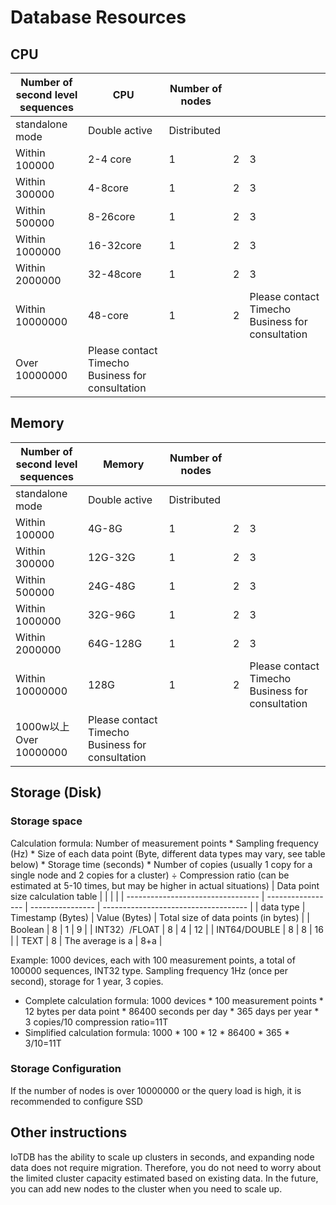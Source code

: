 <!--

    Licensed to the Apache Software Foundation (ASF) under one
    or more contributor license agreements.  See the NOTICE file
    distributed with this work for additional information
    regarding copyright ownership.  The ASF licenses this file
    to you under the Apache License, Version 2.0 (the
    "License"); you may not use this file except in compliance
    with the License.  You may obtain a copy of the License at
    
        http://www.apache.org/licenses/LICENSE-2.0
    
    Unless required by applicable law or agreed to in writing,
    software distributed under the License is distributed on an
    "AS IS" BASIS, WITHOUT WARRANTIES OR CONDITIONS OF ANY
    KIND, either express or implied.  See the License for the
    specific language governing permissions and limitations
    under the License.

-->
# Database Resources
## CPU
| Number of second level sequences | CPU                                              | Number of nodes |      |                                                  |
| -------------------------------- | ------------------------------------------------ | --------------- | ---- | ------------------------------------------------ |
| standalone mode                  | Double active                                    | Distributed     |      |                                                  |
| Within 100000                    | 2-4 core                                         | 1               | 2    | 3                                                |
| Within 300000                    | 4-8core                                          | 1               | 2    | 3                                                |
| Within 500000                    | 8-26core                                         | 1               | 2    | 3                                                |
| Within 1000000                   | 16-32core                                        | 1               | 2    | 3                                                |
| Within 2000000                   | 32-48core                                        | 1               | 2    | 3                                                |
| Within 10000000                  | 48-core                                          | 1               | 2    | Please contact Timecho Business for consultation |
| Over 10000000                    | Please contact Timecho Business for consultation |                 |      |                                                  |
## Memory 
| Number of second level sequences | Memory                                           | Number of nodes |      |                                                  |
| -------------------------------- | ------------------------------------------------ | --------------- | ---- | ------------------------------------------------ |
| standalone mode                  | Double active                                    | Distributed     |      |                                                  |
| Within 100000                    | 4G-8G                                            | 1               | 2    | 3                                                |
| Within 300000                    | 12G-32G                                          | 1               | 2    | 3                                                |
| Within 500000                    | 24G-48G                                          | 1               | 2    | 3                                                |
| Within 1000000                   | 32G-96G                                          | 1               | 2    | 3                                                |
| Within 2000000                   | 64G-128G                                         | 1               | 2    | 3                                                |
| Within 10000000                  | 128G                                             | 1               | 2    | Please contact Timecho Business for consultation |
| 1000w以上Over 10000000           | Please contact Timecho Business for consultation |                 |      |                                                  |
## Storage (Disk)
### Storage space
Calculation formula: Number of measurement points * Sampling frequency (Hz) * Size of each data point (Byte, different data types may vary, see table below) * Storage time (seconds) * Number of copies (usually 1 copy for a single node and 2 copies for a cluster) ÷ Compression ratio (can be estimated at 5-10 times, but may be higher in actual situations)
| Data point size calculation table |                   |                  |                                      |
| --------------------------------- | ----------------- | ---------------- | ------------------------------------ |
| data type                         | Timestamp (Bytes) | Value (Bytes)    | Total size of data points (in bytes) |
| Boolean                           | 8                 | 1                | 9                                    |
| INT32）/FLOAT                     | 8                 | 4                | 12                                   |
| INT64/DOUBLE                      | 8                 | 8                | 16                                   |
| TEXT                              | 8                 | The average is a | 8+a                                  |

Example: 1000 devices, each with 100 measurement points, a total of 100000 sequences, INT32 type. Sampling frequency 1Hz (once per second), storage for 1 year, 3 copies.
- Complete calculation formula: 1000 devices * 100 measurement points * 12 bytes per data point * 86400 seconds per day * 365 days per year * 3 copies/10 compression ratio=11T
- Simplified calculation formula: 1000 * 100 * 12 * 86400 * 365 * 3/10=11T
### Storage Configuration
If the number of nodes is over 10000000 or the query load is high, it is recommended to configure SSD
## Other instructions
IoTDB has the ability to scale up clusters in seconds, and expanding node data does not require migration. Therefore, you do not need to worry about the limited cluster capacity estimated based on existing data. In the future, you can add new nodes to the cluster when you need to scale up.